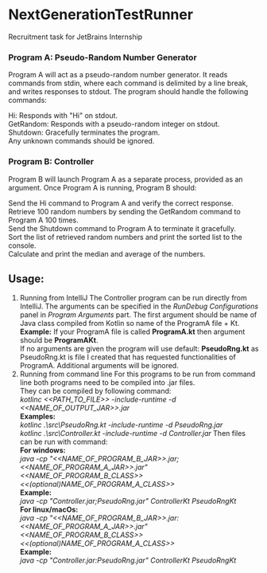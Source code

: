 # NextGenerationTestRunner
Recruitment task for JetBrains Internship

### Program A: Pseudo-Random Number Generator
Program A will act as a pseudo-random number generator. It reads commands from stdin,
where each command is delimited by a line break, and writes responses to stdout.
The program should handle the following commands:

Hi: Responds with "Hi" on stdout.  
GetRandom: Responds with a pseudo-random integer on stdout.  
Shutdown: Gracefully terminates the program.  
Any unknown commands should be ignored.

### Program B: Controller
Program B will launch Program A as a separate process, provided as an argument.
Once Program A is running, Program B should:

Send the Hi command to Program A and verify the correct response.  
Retrieve 100 random numbers by sending the GetRandom command to Program A 100 times.  
Send the Shutdown command to Program A to terminate it gracefully.  
Sort the list of retrieved random numbers and print the sorted list to the console.  
Calculate and print the median and average of the numbers.

## Usage:
1. Running from IntelliJ
   The Controller program can be run directly from IntelliJ. The arguments can be specified in the
   _RunDebug Configurations_ panel in _Program Arguments_ part. The first argument should be name
   of Java class compiled from Kotlin so name of the ProgramA file + Kt.  
   **Example:** If your ProgramA file is called **ProgramA.kt** then argument should be **ProgramAKt**.  
   If no arguments are given the program will use default: **PseudoRng.kt** as PseudoRng.kt is file I
   created that has requested functionalities of ProgramA. Additional arguments will be ignored.
2. Running from command line
   For this programs to be run from command line both programs need to be compiled into .jar files.  
   They can be compiled by following command:  
   _kotlinc <<PATH_TO_FILE>> -include-runtime -d <<NAME_OF_OUTPUT_JAR>>.jar_  
   **Examples:**  
   _kotlinc .\src\PseudoRng.kt -include-runtime -d PseudoRng.jar_  
   _kotlinc .\src\Controller.kt -include-runtime -d Controller.jar_
    Then files can be run with command:  
   **For windows:**  
      _java -cp "<<NAME_OF_PROGRAM_B_JAR>>.jar;<<NAME_OF_PROGRAM_A_JAR>>.jar" <<NAME_OF_PROGRAM_B_CLASS>> <<(optional)NAME_OF_PROGRAM_A_CLASS>>_  
   **Example:**  
   _java -cp "Controller.jar;PseudoRng.jar" ControllerKt PseudoRngKt_  
   **For linux/macOs:**  
   _java -cp "<<NAME_OF_PROGRAM_B_JAR>>.jar:<<NAME_OF_PROGRAM_A_JAR>>.jar" <<NAME_OF_PROGRAM_B_CLASS>> <<(optional)NAME_OF_PROGRAM_A_CLASS>>_  
   **Example:**  
   _java -cp "Controller.jar:PseudoRng.jar" ControllerKt PseudoRngKt_  